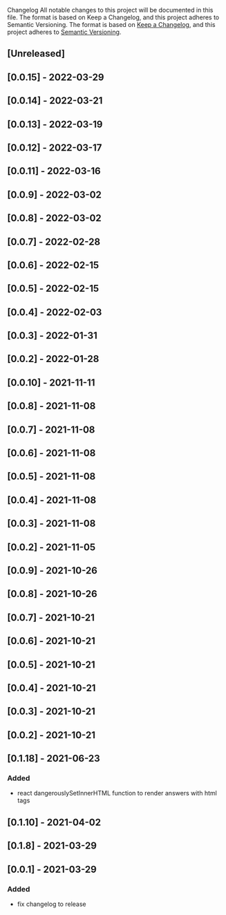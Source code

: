 Changelog
All notable changes to this project will be documented in this file.
The format is based on Keep a Changelog,
and this project adheres to Semantic Versioning.
The format is based on [Keep a Changelog](https://keepachangelog.com/en/1.0.0/),
and this project adheres to [Semantic Versioning](https://semver.org/spec/v2.0.0.html).

## [Unreleased]

## [0.0.15] - 2022-03-29

## [0.0.14] - 2022-03-21

## [0.0.13] - 2022-03-19

## [0.0.12] - 2022-03-17

## [0.0.11] - 2022-03-16

## [0.0.9] - 2022-03-02

## [0.0.8] - 2022-03-02

## [0.0.7] - 2022-02-28

## [0.0.6] - 2022-02-15

## [0.0.5] - 2022-02-15

## [0.0.4] - 2022-02-03

## [0.0.3] - 2022-01-31

## [0.0.2] - 2022-01-28

## [0.0.10] - 2021-11-11

## [0.0.8] - 2021-11-08

## [0.0.7] - 2021-11-08

## [0.0.6] - 2021-11-08

## [0.0.5] - 2021-11-08

## [0.0.4] - 2021-11-08

## [0.0.3] - 2021-11-08

## [0.0.2] - 2021-11-05

## [0.0.9] - 2021-10-26

## [0.0.8] - 2021-10-26

## [0.0.7] - 2021-10-21

## [0.0.6] - 2021-10-21

## [0.0.5] - 2021-10-21

## [0.0.4] - 2021-10-21

## [0.0.3] - 2021-10-21

## [0.0.2] - 2021-10-21

## [0.1.18] - 2021-06-23
### Added
- react dangerouslySetInnerHTML function to render answers with html tags
## [0.1.10] - 2021-04-02

## [0.1.8] - 2021-03-29

## [0.0.1] - 2021-03-29

### Added

- fix changelog to release 